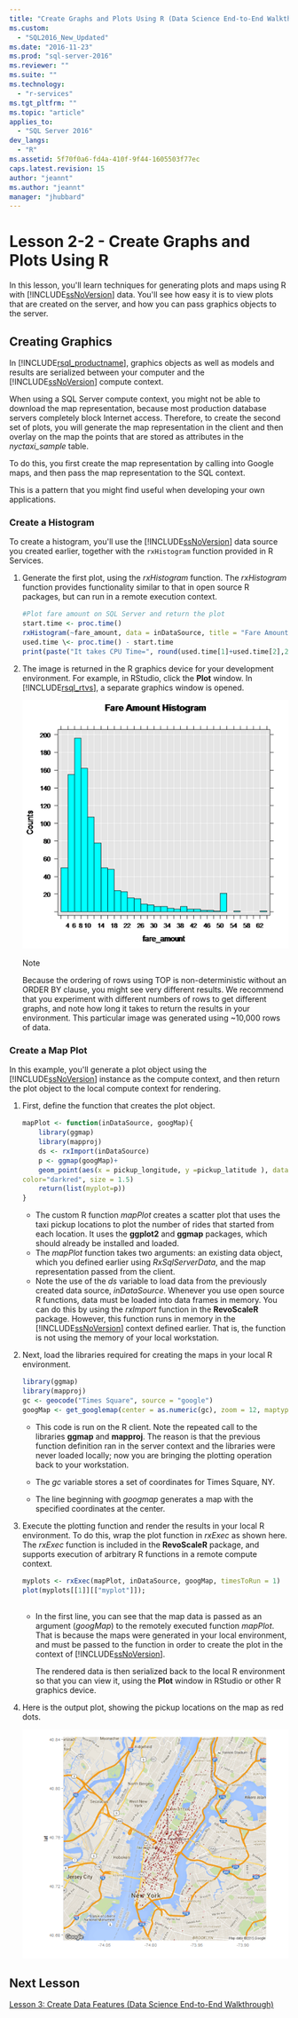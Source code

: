 ```yaml
---
title: "Create Graphs and Plots Using R (Data Science End-to-End Walkthrough) | Microsoft Docs"
ms.custom: 
  - "SQL2016_New_Updated"
ms.date: "2016-11-23"
ms.prod: "sql-server-2016"
ms.reviewer: ""
ms.suite: ""
ms.technology: 
  - "r-services"
ms.tgt_pltfrm: ""
ms.topic: "article"
applies_to: 
  - "SQL Server 2016"
dev_langs: 
  - "R"
ms.assetid: 5f70f0a6-fd4a-410f-9f44-1605503f77ec
caps.latest.revision: 15
author: "jeannt"
ms.author: "jeannt"
manager: "jhubbard"
---
```

# Lesson 2-2 - Create Graphs and Plots Using R
In this lesson, you'll learn techniques for generating plots and maps using R with [!INCLUDE[ssNoVersion](../../includes/ssnoversion-md.md)] data.  You'll see how easy it is to view plots that are created on the server, and how you can pass graphics objects to the server.  
  
## Creating Graphics
In [!INCLUDE[rsql_productname](../../includes/rsql-productname-md.md)], graphics objects as well as models and results are serialized between your computer and the [!INCLUDE[ssNoVersion](../../includes/ssnoversion-md.md)] compute context.

When using a SQL Server compute context, you might not be able to download the map representation, because most production database servers completely block Internet access.  Therefore, to create the second set of plots, you will generate the map representation in the client and then overlay on the map the points that are stored as attributes in the *nyctaxi_sample* table.   

To do this, you first create the map representation by calling into Google maps, and then pass the map representation to the SQL context.  
  
This is a pattern that you might find useful when developing your own applications.   
  
### Create a Histogram  
To create a histogram, you'll use the [!INCLUDE[ssNoVersion](../../includes/ssnoversion-md.md)] data source you created earlier, together with the `rxHistogram` function provided in R Services.  
  
1.  Generate the first plot, using the *rxHistogram* function.  The *rxHistogram* function provides functionality similar to that in open source R packages, but can run in a remote execution context. 
  
    ```R  
    #Plot fare amount on SQL Server and return the plot  
    start.time <- proc.time()  
    rxHistogram(~fare_amount, data = inDataSource, title = "Fare Amount Histogram")  
    used.time \<- proc.time() - start.time  
    print(paste("It takes CPU Time=", round(used.time[1]+used.time[2],2), " seconds, Elapsed Time=", round(used.time[3],2), " seconds to generate features.", sep=""))    
    ```         
  
2.  The image is returned in the R graphics device for your development environment.  For example, in RStudio, click the **Plot** window.  In [!INCLUDE[rsql_rtvs](../../includes/rsql-rtvs-md.md)], a separate graphics window is opened.  
  
    ![using rxHistogram to plot fare amounts](../../advanced-analytics/r-services/media/rsql-e2e-rxhistogramresult.png "using rxHistogram to plot fare amounts")  
  
    > [!NOTE]
    >  Because the ordering of rows using TOP is non-deterministic  without an ORDER BY clause, you might see very different results. We recommend that you experiment with different numbers of rows to get different graphs, and note how long it takes to return the results in your environment.  This particular image was generated using ~10,000 rows of data.
  
### Create a Map Plot  
In this example, you'll generate a plot object using the [!INCLUDE[ssNoVersion](../../includes/ssnoversion-md.md)] instance as the compute context, and then return the plot object to the local compute context for rendering.  
   
1.  First, define the function that creates the plot object.  

    ```R  
    mapPlot <- function(inDataSource, googMap){  
        library(ggmap)  
        library(mapproj)     
        ds <- rxImport(inDataSource)  
        p <- ggmap(googMap)+  
        geom_point(aes(x = pickup_longitude, y =pickup_latitude ), data=ds, alpha =.5,  
    color="darkred", size = 1.5)  
        return(list(myplot=p))  
    }  
    ```  
    + The custom R function *mapPlot* creates a  scatter plot that uses the taxi pickup locations to plot the number of rides that started from each location. It uses the **ggplot2** and  **ggmap** packages, which should already be installed and loaded.  
    + The *mapPlot* function takes two arguments: an existing data object, which you defined earlier using *RxSqlServerData*, and the map representation passed from the client.    
    + Note the use of the *ds* variable to load data from the previously created data source, *inDataSource*.  Whenever you use open source R functions, data must be loaded into data frames in memory. You can do this by using the *rxImport* function in the **RevoScaleR** package.  However, this function runs in memory in the [!INCLUDE[ssNoVersion](../../includes/ssnoversion-md.md)] context defined earlier. That is, the function is not using the memory of your local workstation.  
  
2.  Next, load the libraries required for creating the maps in your local R environment.  
  
    ```R  
    library(ggmap)  
    library(mapproj)  
    gc <- geocode("Times Square", source = "google")  
    googMap <- get_googlemap(center = as.numeric(gc), zoom = 12, maptype = 'roadmap', color = 'color';    
    ```  
    + This code is run on the R client. Note the repeated call to the libraries **ggmap** and **mapproj**. The reason is that the previous function definition ran in the server context and the libraries were never loaded locally; now you are bringing the plotting operation back to your workstation.  
  
    -   The *gc* variable stores a set of coordinates for Times Square, NY.  
  
    -   The line beginning with *googmap* generates a map with the specified coordinates at the center.  
          
  
3.  Execute the plotting function and render the results in your local R environment. To do this, wrap the plot function in *rxExec* as shown here.  The *rxExec* function is included in the **RevoScaleR** package, and supports execution of arbitrary R functions in a remote compute context. 
  
    ```R  
    myplots <- rxExec(mapPlot, inDataSource, googMap, timesToRun = 1)  
    plot(myplots[[1]][["myplot"]]);  
  
    ```  
    + In the first line, you can see that the map data is passed as an argument (*googMap*) to the  remotely executed function *mapPlot*. That is because the maps were generated in your local environment, and must be passed to the function in order to create the plot in the context of [!INCLUDE[ssNoVersion](../../includes/ssnoversion-md.md)].   
  
        The rendered data is then serialized back to the local R environment so that you can view it, using the **Plot** window in RStudio or other R graphics device.  
  
  
4.  Here is the output plot, showing the pickup locations on the map as red dots.  
  
    ![plotting taxi rides using a custom R function](../../advanced-analytics/r-services/media/rsql-e2e-mapplot.png "plotting taxi rides using a custom R function")  
  
## Next Lesson  
[Lesson 3: Create Data Features &#40;Data Science End-to-End Walkthrough&#41;](../../advanced-analytics/r-services/lesson-3-create-data-features-data-science-end-to-end-walkthrough.md)  
  
  
  
